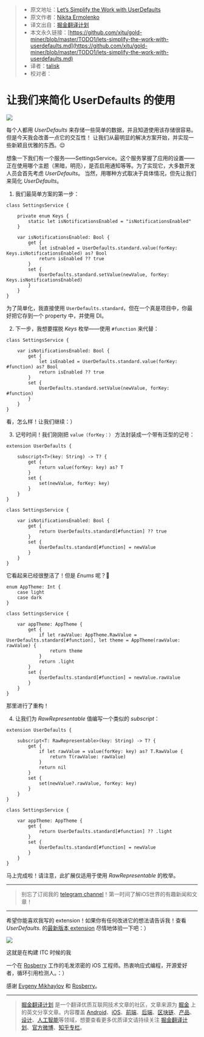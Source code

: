 > * 原文地址：[Let’s Simplify the Work with UserDefaults](https://medium.com/rosberryapps/lets-simplify-the-work-with-userdefaults-93d142d47741)
> * 原文作者：[Nikita Ermolenko](https://medium.com/@otbivnoe?source=post_header_lockup)
> * 译文出自：[掘金翻译计划](https://github.com/xitu/gold-miner)
> * 本文永久链接：[https://github.com/xitu/gold-miner/blob/master/TODO1/lets-simplify-the-work-with-userdefaults.md](https://github.com/xitu/gold-miner/blob/master/TODO1/lets-simplify-the-work-with-userdefaults.md)
> * 译者：[talisk](https://github.com/talisk)
> * 校对者：

# 让我们来简化 UserDefaults 的使用

![](https://cdn-images-1.medium.com/max/2000/1*7Zy2OC1nxK-BqmDbGxtPDg.png)

每个人都用 _UserDefaults_ 来存储一些简单的数据，并且知道使用该存储很容易。但是今天我会改善一点它的交互性！ 让我们从最明显的解决方案开始，并实现一些新颖且优雅的东西。😌

想象一下我们有一个服务——SettingsService。这个服务掌握了应用的设置——正在使用哪个主题（黑暗，明亮），是否启用通知等等。为了实现它，大多数开发人员会首先考虑 _UserDefaults_。 当然，用哪种方式取决于具体情况，但先让我们来简化 _UserDefaults_。

1. 我们最简单方案的第一步：

```
class SettingsService {

    private enum Keys {
        static let isNotificationsEnabled = "isNotificationsEnabled"
    }

    var isNotificationsEnabled: Bool {
        get {
            let isEnabled = UserDefaults.standard.value(forKey: Keys.isNotificationsEnabled) as? Bool
            return isEnabled ?? true
        }
        set {
            UserDefaults.standard.setValue(newValue, forKey: Keys.isNotificationsEnabled)
        }
    }
}
```

为了简单化，我直接使用 `UserDefaults.standard`，但在一个真是项目中，你最好把它存到一个 property 中，并使用 DI。

2. 下一步，我想要摆脱 _Keys_ 枚举——使用 `#function` 来代替：

```
class SettingsService {

    var isNotificationsEnabled: Bool {
        get {
            let isEnabled = UserDefaults.standard.value(forKey: #function) as? Bool
            return isEnabled ?? true
        }
        set {
            UserDefaults.standard.setValue(newValue, forKey: #function)
        }
    }
}
```

看，怎么样！让我们继续：）

3. 记号时间！我们刚刚把 `value（forKey：）` 方法封装成一个带有泛型的记号：

```
extension UserDefaults {

    subscript<T>(key: String) -> T? {
        get {
            return value(forKey: key) as? T
        }
        set {
            set(newValue, forKey: key)
        }
    }
}

class SettingsService {

    var isNotificationsEnabled: Bool {
        get {
            return UserDefaults.standard[#function] ?? true
        }
        set {
            UserDefaults.standard[#function] = newValue
        }
    }
}
```

它看起来已经很整洁了！但是 _Enums_ 呢？🤔

```
enum AppTheme: Int {
    case light
    case dark
}

class SettingsService {

    var appTheme: AppTheme {
        get {
            if let rawValue: AppTheme.RawValue = UserDefaults.standard[#function], let theme = AppTheme(rawValue: rawValue) {
                return theme
            }
            return .light
        }
        set {
            UserDefaults.standard[#function] = newValue.rawValue
        }
    }
}
```

那里进行了重构！

4. 让我们为 _RawRepresentable_ 值编写一个类似的 _subscript_： 

```
extension UserDefaults {
    
    subscript<T: RawRepresentable>(key: String) -> T? {
        get {
            if let rawValue = value(forKey: key) as? T.RawValue {
                return T(rawValue: rawValue)
            }
            return nil
        }
        set {
            set(newValue?.rawValue, forKey: key)
        }
    }
}

class SettingsService {
    
    var appTheme: AppTheme {
        get {
            return UserDefaults.standard[#function] ?? .light
        }
        set {
            UserDefaults.standard[#function] = newValue
        }
    }
}
```


马上完成啦！请注意，此扩展仅适用于使用 _RawRepresentable_ 的枚举。

* * *

> 别忘了订阅我的 [telegram channel](http://bit.ly/2xaqaYR)！第一时间了解iOS世界的有趣新闻和文章！

* * *

希望你能喜欢我写的 extension！如果你有任何改进它的想法请告诉我！查看 _UserDefaults._ 的[最新版本 extension](https://gist.github.com/Otbivnoe/04b8bd7984fba0cb58ca7f136fd95582) 尽情地体验一下吧：）

![](https://cdn-images-1.medium.com/max/800/1*s9Rzi_gHLe5rllzlj5ox1A.png)

这就是在构建 ITC 时候的我

一个在 [Rosberry](http://www.rosberry.com) 工作的毛发浓密的 iOS 工程师。热衷响应式编程，开源爱好者，循环引用检测人。：）

感谢 [Evgeny Mikhaylov](https://medium.com/@evgenmikhaylov?source=post_page) 和 [Rosberry](https://medium.com/@Rosberry?source=post_page)。


---

> [掘金翻译计划](https://github.com/xitu/gold-miner) 是一个翻译优质互联网技术文章的社区，文章来源为 [掘金](https://juejin.im) 上的英文分享文章。内容覆盖 [Android](https://github.com/xitu/gold-miner#android)、[iOS](https://github.com/xitu/gold-miner#ios)、[前端](https://github.com/xitu/gold-miner#前端)、[后端](https://github.com/xitu/gold-miner#后端)、[区块链](https://github.com/xitu/gold-miner#区块链)、[产品](https://github.com/xitu/gold-miner#产品)、[设计](https://github.com/xitu/gold-miner#设计)、[人工智能](https://github.com/xitu/gold-miner#人工智能)等领域，想要查看更多优质译文请持续关注 [掘金翻译计划](https://github.com/xitu/gold-miner)、[官方微博](http://weibo.com/juejinfanyi)、[知乎专栏](https://zhuanlan.zhihu.com/juejinfanyi)。
